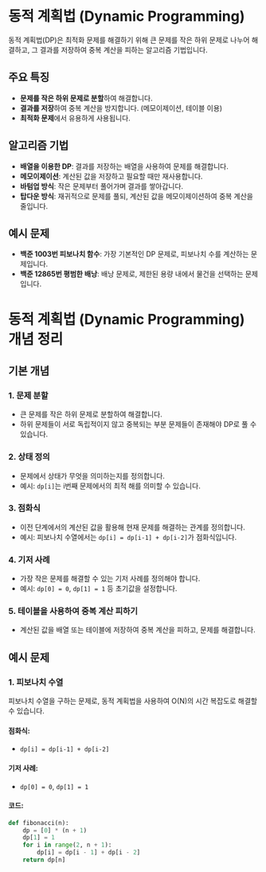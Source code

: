 # 동적 계획법 (Dynamic Programming)

동적 계획법(DP)은 최적화 문제를 해결하기 위해 큰 문제를 작은 하위 문제로 나누어 해결하고, 그 결과를 저장하여 중복 계산을 피하는 알고리즘 기법입니다.

## 주요 특징
- **문제를 작은 하위 문제로 분할**하여 해결합니다.
- **결과를 저장**하여 중복 계산을 방지합니다. (메모이제이션, 테이블 이용)
- **최적화 문제**에서 유용하게 사용됩니다.

## 알고리즘 기법
- **배열을 이용한 DP**: 결과를 저장하는 배열을 사용하여 문제를 해결합니다.
- **메모이제이션**: 계산된 값을 저장하고 필요할 때만 재사용합니다.
- **바텀업 방식**: 작은 문제부터 풀어가며 결과를 쌓아갑니다.
- **탑다운 방식**: 재귀적으로 문제를 풀되, 계산된 값을 메모이제이션하여 중복 계산을 줄입니다.

## 예시 문제
- **백준 1003번 피보나치 함수**: 가장 기본적인 DP 문제로, 피보나치 수를 계산하는 문제입니다.
- **백준 12865번 평범한 배낭**: 배낭 문제로, 제한된 용량 내에서 물건을 선택하는 문제입니다.
# 동적 계획법 (Dynamic Programming) 개념 정리

## 기본 개념

### 1. 문제 분할
- 큰 문제를 작은 하위 문제로 분할하여 해결합니다.
- 하위 문제들이 서로 독립적이지 않고 중복되는 부분 문제들이 존재해야 DP로 풀 수 있습니다.

### 2. 상태 정의
- 문제에서 상태가 무엇을 의미하는지를 정의합니다.
- 예시: `dp[i]`는 i번째 문제에서의 최적 해를 의미할 수 있습니다.

### 3. 점화식
- 이전 단계에서의 계산된 값을 활용해 현재 문제를 해결하는 관계를 정의합니다.
- 예시: 피보나치 수열에서는 `dp[i] = dp[i-1] + dp[i-2]`가 점화식입니다.

### 4. 기저 사례
- 가장 작은 문제를 해결할 수 있는 기저 사례를 정의해야 합니다.
- 예시: `dp[0] = 0`, `dp[1] = 1` 등 초기값을 설정합니다.

### 5. 테이블을 사용하여 중복 계산 피하기
- 계산된 값을 배열 또는 테이블에 저장하여 중복 계산을 피하고, 문제를 해결합니다.

## 예시 문제

### **1. 피보나치 수열**
피보나치 수열을 구하는 문제로, 동적 계획법을 사용하여 O(N)의 시간 복잡도로 해결할 수 있습니다.

#### 점화식:
- `dp[i] = dp[i-1] + dp[i-2]`

#### 기저 사례:
- `dp[0] = 0`, `dp[1] = 1`

#### 코드:
```python
def fibonacci(n):
    dp = [0] * (n + 1)
    dp[1] = 1
    for i in range(2, n + 1):
        dp[i] = dp[i - 1] + dp[i - 2]
    return dp[n]
